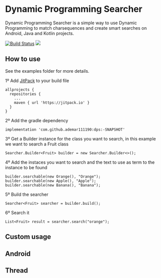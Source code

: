 Dynamic Programming Searcher
============================

Dynamic Programming Searcher is a simple way to use Dynamic Programming to match charsequences and create smart searches on Android, Java and Kotlin projects. 

[![Build Status](https://www.bitrise.io/app/ba4952e69b7697bc/status.svg?token=_9ZxPIBzu3grmyODpQuBpQ)](https://www.bitrise.io/app/ba4952e69b7697bc) [![](https://jitpack.io/v/ademar111190/dps.svg)](https://jitpack.io/#ademar111190/dps)

## How to use ##

See the examples folder for more details.

1º Add [JitPack](https://jitpack.io/) to your build file

```
allprojects {
  repositories {
    ...
    maven { url 'https://jitpack.io' }
  }
}
```

2º Add the gradle dependency

```
implementation 'com.github.ademar111190:dps:-SNAPSHOT'
```

3º Get a Builder instance for the class you want to search, in this example we want to search a Fruit class

```
Searcher.Builder<Fruit> builder = new Searcher.Builder<>();
```

4º Add the instaces you want to search and the text to use as term to the instance to be found

```
builder.searchable(new Orange(), "Orange");
builder.searchable(new Apple(), "Apple");
builder.searchable(new Banana(), "Banana");
```

5º Build the searcher

```
Searcher<Fruit> searcher = builder.build();
```

6º Search it

```
List<Fruit> result = searcher.search("orange");
```

## Custom usage ##

## Android ##

## Thread ##
